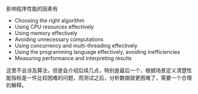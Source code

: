 影响程序性能的因素有
* Choosing the right algorithm
* Using CPU resources effectively
* Using memory effectively
* Avoiding unnecessary computations
* Using concurrency and multi-threading effectively
* Using the programming language effectively, avoiding inefficiencies
* Measuring performance and interpreting results

这里不会涉及算法，但是会介绍后续几点，特别是最后一个，根据场景定义清楚性能指标是一件比较困难的问题，而测试之后，分析数据就更困难了，需要一个合理的解释。
